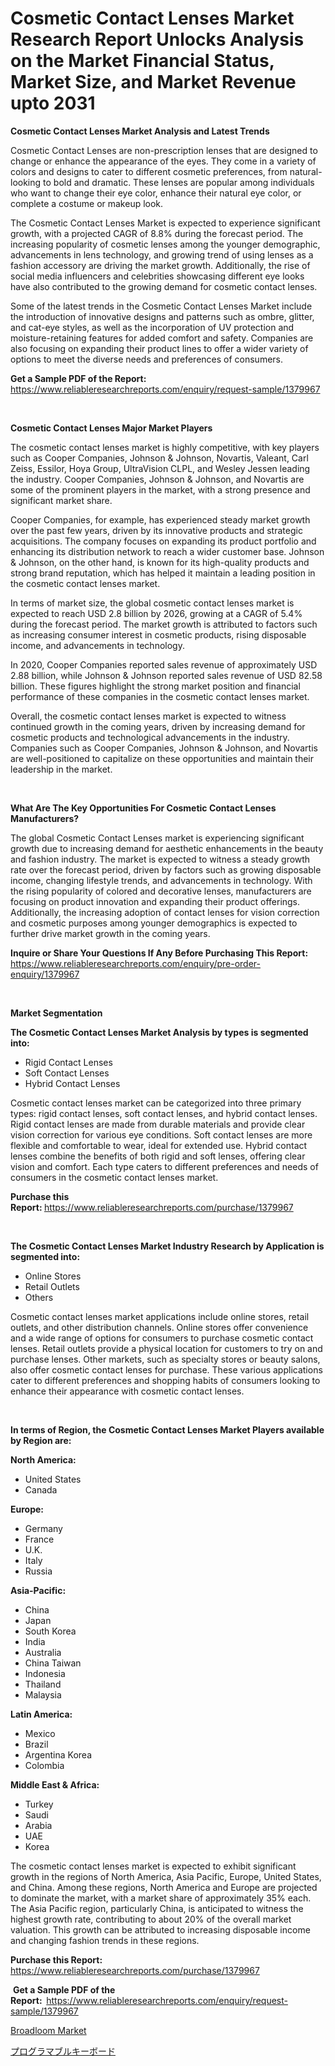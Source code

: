 <p><h1>Cosmetic Contact Lenses Market Research Report Unlocks Analysis on the Market Financial Status, Market Size, and Market Revenue upto 2031</h1></p><p><strong>Cosmetic Contact Lenses Market Analysis and Latest Trends</strong></p>
<p><p>Cosmetic Contact Lenses are non-prescription lenses that are designed to change or enhance the appearance of the eyes. They come in a variety of colors and designs to cater to different cosmetic preferences, from natural-looking to bold and dramatic. These lenses are popular among individuals who want to change their eye color, enhance their natural eye color, or complete a costume or makeup look.</p><p>The Cosmetic Contact Lenses Market is expected to experience significant growth, with a projected CAGR of 8.8% during the forecast period. The increasing popularity of cosmetic lenses among the younger demographic, advancements in lens technology, and growing trend of using lenses as a fashion accessory are driving the market growth. Additionally, the rise of social media influencers and celebrities showcasing different eye looks have also contributed to the growing demand for cosmetic contact lenses.</p><p>Some of the latest trends in the Cosmetic Contact Lenses Market include the introduction of innovative designs and patterns such as ombre, glitter, and cat-eye styles, as well as the incorporation of UV protection and moisture-retaining features for added comfort and safety. Companies are also focusing on expanding their product lines to offer a wider variety of options to meet the diverse needs and preferences of consumers.</p></p>
<p><strong>Get a Sample PDF of the Report:&nbsp;</strong> <a href="https://www.reliableresearchreports.com/enquiry/request-sample/1379967">https://www.reliableresearchreports.com/enquiry/request-sample/1379967</a></p>
<p>&nbsp;</p>
<p><strong>Cosmetic Contact Lenses Major Market Players</strong></p>
<p><p>The cosmetic contact lenses market is highly competitive, with key players such as Cooper Companies, Johnson & Johnson, Novartis, Valeant, Carl Zeiss, Essilor, Hoya Group, UltraVision CLPL, and Wesley Jessen leading the industry. Cooper Companies, Johnson & Johnson, and Novartis are some of the prominent players in the market, with a strong presence and significant market share.</p><p>Cooper Companies, for example, has experienced steady market growth over the past few years, driven by its innovative products and strategic acquisitions. The company focuses on expanding its product portfolio and enhancing its distribution network to reach a wider customer base. Johnson & Johnson, on the other hand, is known for its high-quality products and strong brand reputation, which has helped it maintain a leading position in the cosmetic contact lenses market.</p><p>In terms of market size, the global cosmetic contact lenses market is expected to reach USD 2.8 billion by 2026, growing at a CAGR of 5.4% during the forecast period. The market growth is attributed to factors such as increasing consumer interest in cosmetic products, rising disposable income, and advancements in technology.</p><p>In 2020, Cooper Companies reported sales revenue of approximately USD 2.88 billion, while Johnson & Johnson reported sales revenue of USD 82.58 billion. These figures highlight the strong market position and financial performance of these companies in the cosmetic contact lenses market.</p><p>Overall, the cosmetic contact lenses market is expected to witness continued growth in the coming years, driven by increasing demand for cosmetic products and technological advancements in the industry. Companies such as Cooper Companies, Johnson & Johnson, and Novartis are well-positioned to capitalize on these opportunities and maintain their leadership in the market.</p></p>
<p>&nbsp;</p>
<p><strong>What Are The Key Opportunities For Cosmetic Contact Lenses Manufacturers?</strong></p>
<p><p>The global Cosmetic Contact Lenses market is experiencing significant growth due to increasing demand for aesthetic enhancements in the beauty and fashion industry. The market is expected to witness a steady growth rate over the forecast period, driven by factors such as growing disposable income, changing lifestyle trends, and advancements in technology. With the rising popularity of colored and decorative lenses, manufacturers are focusing on product innovation and expanding their product offerings. Additionally, the increasing adoption of contact lenses for vision correction and cosmetic purposes among younger demographics is expected to further drive market growth in the coming years.</p></p>
<p><strong>Inquire or Share Your Questions If Any Before Purchasing This Report:</strong> <a href="https://www.reliableresearchreports.com/enquiry/pre-order-enquiry/1379967">https://www.reliableresearchreports.com/enquiry/pre-order-enquiry/1379967</a></p>
<p>&nbsp;</p>
<p><strong>Market Segmentation</strong></p>
<p><strong>The Cosmetic Contact Lenses Market Analysis by types is segmented into:</strong></p>
<p><ul><li>Rigid Contact Lenses</li><li>Soft Contact Lenses</li><li>Hybrid Contact Lenses</li></ul></p>
<p><p>Cosmetic contact lenses market can be categorized into three primary types: rigid contact lenses, soft contact lenses, and hybrid contact lenses. Rigid contact lenses are made from durable materials and provide clear vision correction for various eye conditions. Soft contact lenses are more flexible and comfortable to wear, ideal for extended use. Hybrid contact lenses combine the benefits of both rigid and soft lenses, offering clear vision and comfort. Each type caters to different preferences and needs of consumers in the cosmetic contact lenses market.</p></p>
<p><strong>Purchase this Report:&nbsp;</strong><a href="https://www.reliableresearchreports.com/purchase/1379967">https://www.reliableresearchreports.com/purchase/1379967</a></p>
<p>&nbsp;</p>
<p><strong>The Cosmetic Contact Lenses Market Industry Research by Application is segmented into:</strong></p>
<p><ul><li>Online Stores</li><li>Retail Outlets</li><li>Others</li></ul></p>
<p><p>Cosmetic contact lenses market applications include online stores, retail outlets, and other distribution channels. Online stores offer convenience and a wide range of options for consumers to purchase cosmetic contact lenses. Retail outlets provide a physical location for customers to try on and purchase lenses. Other markets, such as specialty stores or beauty salons, also offer cosmetic contact lenses for purchase. These various applications cater to different preferences and shopping habits of consumers looking to enhance their appearance with cosmetic contact lenses.</p></p>
<p>&nbsp;</p>
<p><strong>In terms of Region, the Cosmetic Contact Lenses Market Players available by Region are:</strong></p>
<p>
    <p> <strong> North America: </strong>
        <ul>
            <li>United States</li>
            <li>Canada</li>
        </ul>
        </p> 
    <p> <strong> Europe: </strong>
        <ul>
            <li>Germany</li>
            <li>France</li>
            <li>U.K.</li>
            <li>Italy</li>
            <li>Russia</li>
        </ul>
        </p> 
    <p> <strong> Asia-Pacific: </strong>
        <ul>
            <li>China</li>
            <li>Japan</li>
            <li>South Korea</li>
            <li>India</li>
            <li>Australia</li>
            <li>China Taiwan</li>
            <li>Indonesia</li>
            <li>Thailand</li>
            <li>Malaysia</li>
        </ul>
        </p> 
    <p> <strong> Latin America: </strong>
        <ul>
            <li>Mexico</li>
            <li>Brazil</li>
            <li>Argentina Korea</li>
            <li>Colombia</li>
        </ul>
        </p> 
    <p> <strong> Middle East & Africa: </strong>
        <ul>
            <li>Turkey</li>
            <li>Saudi</li>
            <li>Arabia</li>
            <li>UAE</li>
            <li>Korea</li>
        </ul>
    </p>
    </p>
<p><p>The cosmetic contact lenses market is expected to exhibit significant growth in the regions of North America, Asia Pacific, Europe, United States, and China. Among these regions, North America and Europe are projected to dominate the market, with a market share of approximately 35% each. The Asia Pacific region, particularly China, is anticipated to witness the highest growth rate, contributing to about 20% of the overall market valuation. This growth can be attributed to increasing disposable income and changing fashion trends in these regions.</p></p>
<p><strong>Purchase this Report: </strong><a href="https://www.reliableresearchreports.com/purchase/1379967">https://www.reliableresearchreports.com/purchase/1379967</a></p>
<p>&nbsp;<strong>Get a Sample PDF of the Report:&nbsp;&nbsp;</strong><a href="https://www.reliableresearchreports.com/enquiry/request-sample/1379967">https://www.reliableresearchreports.com/enquiry/request-sample/1379967</a></p>
<p><strong></strong></p>
<p><p><a href="https://github.com/RichRobinson5/Market-Research-Report-List-4/blob/main/broadloom-market.md">Broadloom Market</a></p><p><a href="https://github.com/oqoeusbvpadwjs08/Market-Research-Report-List-1/blob/main/72969266902.md">プログラマブルキーボード</a></p></p>
